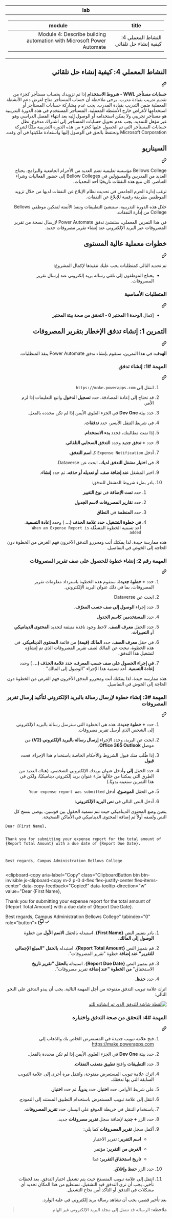 <div class="Box-sc-g0xbh4-0 eoaCFS js-snippet-clipboard-copy-unpositioned undefined" data-hpc="true"><article class="markdown-body entry-content container-lg" itemprop="text"><markdown-accessiblity-table data-catalyst=""><table>
  <thead>
  <tr>
  <th>lab</th>
  </tr>
  </thead>
  <tbody>
  <tr>
  <td><div dir="rtl"><table>
  <thead>
  <tr>
  <th>title</th>
  <th>module</th>
  </tr>
  </thead>
  <tbody>
  <tr>
  <td><div dir="rtl">النشاط المعملي 4: كيفية إنشاء حل تلقائي</div></td>
  <td><div dir="rtl">Module 4: Describe building automation with Microsoft Power Automate</div></td>
  </tr>
  </tbody>
</table>
</div></td>
  </tr>
  </tbody>
</table></markdown-accessiblity-table>

<div class="markdown-heading" dir="rtl"><h1 tabindex="-1" class="heading-element" dir="rtl">النشاط المعملي 4: كيفية إنشاء حل تلقائي</h1><a id="user-content-النشاط-المعملي-4-كيفية-إنشاء-حل-تلقائي" class="anchor" aria-label="Permalink: النشاط المعملي 4: كيفية إنشاء حل تلقائي" href="#النشاط-المعملي-4-كيفية-إنشاء-حل-تلقائي"><svg class="octicon octicon-link" viewBox="0 0 16 16" version="1.1" width="16" height="16" aria-hidden="true"><path d="m7.775 3.275 1.25-1.25a3.5 3.5 0 1 1 4.95 4.95l-2.5 2.5a3.5 3.5 0 0 1-4.95 0 .751.751 0 0 1 .018-1.042.751.751 0 0 1 1.042-.018 1.998 1.998 0 0 0 2.83 0l2.5-2.5a2.002 2.002 0 0 0-2.83-2.83l-1.25 1.25a.751.751 0 0 1-1.042-.018.751.751 0 0 1-.018-1.042Zm-4.69 9.64a1.998 1.998 0 0 0 2.83 0l1.25-1.25a.751.751 0 0 1 1.042.018.751.751 0 0 1 .018 1.042l-1.25 1.25a3.5 3.5 0 1 1-4.95-4.95l2.5-2.5a3.5 3.5 0 0 1 4.95 0 .751.751 0 0 1-.018 1.042.751.751 0 0 1-1.042.018 1.998 1.998 0 0 0-2.83 0l-2.5 2.5a1.998 1.998 0 0 0 0 2.83Z"></path></svg></a></div>
<p dir="rtl"><strong>حسابات مستأجر WWL - شروط الاستخدام</strong> إذا تم تزويدك بحساب مستأجر كجزء من تقديم تدريب بقيادة مدرب، يرجى ملاحظة أن حساب المستأجر متاح لغرض دعم الأنشطة المعملية ضمن التدريب بقيادة المدرب. يجب عدم مشاركة حسابات المستأجر أو استخدامها لأغراض خارج الأنشطة المعملية. المستأجر المستخدم في هذه الدورة التدريبية هو مستأجر تجريبي ولا يمكن استخدامه أو الوصول إليه بعد انتهاء الفصل الدراسي وهو غير مؤهل للتمديد. يجب عدم تحويل حسابات المستأجر إلى اشتراك مدفوع. تظل حسابات المستأجر التي تم الحصول عليها كجزء من هذه الدورة التدريبية ملكًا لشركة Microsoft Corporation ونحتفظ بالحق في الوصول إليها واستعادة ملكيتها في أي وقت.</p>
<div class="markdown-heading" dir="rtl"><h2 tabindex="-1" class="heading-element" dir="rtl">السيناريو</h2><a id="user-content-السيناريو" class="anchor" aria-label="Permalink: السيناريو" href="#السيناريو"><svg class="octicon octicon-link" viewBox="0 0 16 16" version="1.1" width="16" height="16" aria-hidden="true"><path d="m7.775 3.275 1.25-1.25a3.5 3.5 0 1 1 4.95 4.95l-2.5 2.5a3.5 3.5 0 0 1-4.95 0 .751.751 0 0 1 .018-1.042.751.751 0 0 1 1.042-.018 1.998 1.998 0 0 0 2.83 0l2.5-2.5a2.002 2.002 0 0 0-2.83-2.83l-1.25 1.25a.751.751 0 0 1-1.042-.018.751.751 0 0 1-.018-1.042Zm-4.69 9.64a1.998 1.998 0 0 0 2.83 0l1.25-1.25a.751.751 0 0 1 1.042.018.751.751 0 0 1 .018 1.042l-1.25 1.25a3.5 3.5 0 1 1-4.95-4.95l2.5-2.5a3.5 3.5 0 0 1 4.95 0 .751.751 0 0 1-.018 1.042.751.751 0 0 1-1.042.018 1.998 1.998 0 0 0-2.83 0l-2.5 2.5a1.998 1.998 0 0 0 0 2.83Z"></path></svg></a></div>
<p dir="rtl">Bellows College مؤسسة تعليمية تضم العديد من الأحرام الجامعية والبرامج. يحتاج العديد من المدربين والمسؤولين في Bellow Colleges إلى حضور الفعاليات وشراء العناصر. كان تتبع هذه النفقات تاريخيًا أحد التحديات.</p>
<p dir="rtl">ترغب إدارة الحرم الجامعي في تحديث نظام الإبلاغ عن النفقات لديها من خلال تزويد الموظفين بطريقة رقمية للإبلاغ عن النفقات.</p>
<p dir="rtl">خلال هذه الدورة التدريبية، سننشئ التطبيقات وننفذ الأتمتة لتمكين موظفي Bellows College من إدارة النفقات.</p>
<p dir="rtl">في هذا التمرين المعملي، ستنشئ تدفق Power Automate لإرسال نسخة من تقرير المصروفات عبر البريد الإلكتروني عند إنشاء تقرير مصروفات جديد.</p>
<div class="markdown-heading" dir="rtl"><h2 tabindex="-1" class="heading-element" dir="rtl">خطوات معملية عالية المستوى</h2><a id="user-content-خطوات-معملية-عالية-المستوى" class="anchor" aria-label="Permalink: خطوات معملية عالية المستوى" href="#خطوات-معملية-عالية-المستوى"><svg class="octicon octicon-link" viewBox="0 0 16 16" version="1.1" width="16" height="16" aria-hidden="true"><path d="m7.775 3.275 1.25-1.25a3.5 3.5 0 1 1 4.95 4.95l-2.5 2.5a3.5 3.5 0 0 1-4.95 0 .751.751 0 0 1 .018-1.042.751.751 0 0 1 1.042-.018 1.998 1.998 0 0 0 2.83 0l2.5-2.5a2.002 2.002 0 0 0-2.83-2.83l-1.25 1.25a.751.751 0 0 1-1.042-.018.751.751 0 0 1-.018-1.042Zm-4.69 9.64a1.998 1.998 0 0 0 2.83 0l1.25-1.25a.751.751 0 0 1 1.042.018.751.751 0 0 1 .018 1.042l-1.25 1.25a3.5 3.5 0 1 1-4.95-4.95l2.5-2.5a3.5 3.5 0 0 1 4.95 0 .751.751 0 0 1-.018 1.042.751.751 0 0 1-1.042.018 1.998 1.998 0 0 0-2.83 0l-2.5 2.5a1.998 1.998 0 0 0 0 2.83Z"></path></svg></a></div>
<p dir="rtl">تم تحديد التالي كمتطلبات يجب عليك تنفيذها لإكمال المشروع:</p>
<ul dir="rtl">
<li>يحتاج الموظفون إلى تلقي رسالة بريد إلكتروني عند إرسال تقرير المصروفات.</li>
</ul>
<div class="markdown-heading" dir="rtl"><h3 tabindex="-1" class="heading-element" dir="rtl">المتطلبات الأساسية</h3><a id="user-content-المتطلبات-الأساسية" class="anchor" aria-label="Permalink: المتطلبات الأساسية" href="#المتطلبات-الأساسية"><svg class="octicon octicon-link" viewBox="0 0 16 16" version="1.1" width="16" height="16" aria-hidden="true"><path d="m7.775 3.275 1.25-1.25a3.5 3.5 0 1 1 4.95 4.95l-2.5 2.5a3.5 3.5 0 0 1-4.95 0 .751.751 0 0 1 .018-1.042.751.751 0 0 1 1.042-.018 1.998 1.998 0 0 0 2.83 0l2.5-2.5a2.002 2.002 0 0 0-2.83-2.83l-1.25 1.25a.751.751 0 0 1-1.042-.018.751.751 0 0 1-.018-1.042Zm-4.69 9.64a1.998 1.998 0 0 0 2.83 0l1.25-1.25a.751.751 0 0 1 1.042.018.751.751 0 0 1 .018 1.042l-1.25 1.25a3.5 3.5 0 1 1-4.95-4.95l2.5-2.5a3.5 3.5 0 0 1 4.95 0 .751.751 0 0 1-.018 1.042.751.751 0 0 1-1.042.018 1.998 1.998 0 0 0-2.83 0l-2.5 2.5a1.998 1.998 0 0 0 0 2.83Z"></path></svg></a></div>
<ul dir="rtl">
<li>إكمال <strong>الوحدة 1 المختبر 0 - التحقق من صحة بيئة المختبر</strong></li>
</ul>
<div class="markdown-heading" dir="rtl"><h2 tabindex="-1" class="heading-element" dir="rtl">التمرين 1: إنشاء تدفق الإخطار بتقرير المصروفات</h2><a id="user-content-التمرين-1-إنشاء-تدفق-الإخطار-بتقرير-المصروفات" class="anchor" aria-label="Permalink: التمرين 1: إنشاء تدفق الإخطار بتقرير المصروفات" href="#التمرين-1-إنشاء-تدفق-الإخطار-بتقرير-المصروفات"><svg class="octicon octicon-link" viewBox="0 0 16 16" version="1.1" width="16" height="16" aria-hidden="true"><path d="m7.775 3.275 1.25-1.25a3.5 3.5 0 1 1 4.95 4.95l-2.5 2.5a3.5 3.5 0 0 1-4.95 0 .751.751 0 0 1 .018-1.042.751.751 0 0 1 1.042-.018 1.998 1.998 0 0 0 2.83 0l2.5-2.5a2.002 2.002 0 0 0-2.83-2.83l-1.25 1.25a.751.751 0 0 1-1.042-.018.751.751 0 0 1-.018-1.042Zm-4.69 9.64a1.998 1.998 0 0 0 2.83 0l1.25-1.25a.751.751 0 0 1 1.042.018.751.751 0 0 1 .018 1.042l-1.25 1.25a3.5 3.5 0 1 1-4.95-4.95l2.5-2.5a3.5 3.5 0 0 1 4.95 0 .751.751 0 0 1-.018 1.042.751.751 0 0 1-1.042.018 1.998 1.998 0 0 0-2.83 0l-2.5 2.5a1.998 1.998 0 0 0 0 2.83Z"></path></svg></a></div>
<p dir="rtl"><strong>الهدف:</strong> في هذا التمرين، ستقوم بإنشاء تدفق Power Automate ينفذ المتطلبات.</p>
<div class="markdown-heading" dir="rtl"><h3 tabindex="-1" class="heading-element" dir="rtl">المهمة #1: إنشاء تدفق</h3><a id="user-content-المهمة-1-إنشاء-تدفق" class="anchor" aria-label="Permalink: المهمة #1: إنشاء تدفق" href="#المهمة-1-إنشاء-تدفق"><svg class="octicon octicon-link" viewBox="0 0 16 16" version="1.1" width="16" height="16" aria-hidden="true"><path d="m7.775 3.275 1.25-1.25a3.5 3.5 0 1 1 4.95 4.95l-2.5 2.5a3.5 3.5 0 0 1-4.95 0 .751.751 0 0 1 .018-1.042.751.751 0 0 1 1.042-.018 1.998 1.998 0 0 0 2.83 0l2.5-2.5a2.002 2.002 0 0 0-2.83-2.83l-1.25 1.25a.751.751 0 0 1-1.042-.018.751.751 0 0 1-.018-1.042Zm-4.69 9.64a1.998 1.998 0 0 0 2.83 0l1.25-1.25a.751.751 0 0 1 1.042.018.751.751 0 0 1 .018 1.042l-1.25 1.25a3.5 3.5 0 1 1-4.95-4.95l2.5-2.5a3.5 3.5 0 0 1 4.95 0 .751.751 0 0 1-.018 1.042.751.751 0 0 1-1.042.018 1.998 1.998 0 0 0-2.83 0l-2.5 2.5a1.998 1.998 0 0 0 0 2.83Z"></path></svg></a></div>
<ol dir="rtl">
<li>
<p dir="rtl">انتقل إلى <code>https://make.powerapps.com</code></p>
</li>
<li>
<p dir="rtl">قد تحتاج إلى إعادة المصادقة، حدد <strong>تسجيل الدخول</strong> واتبع التعليمات إذا لزم الأمر.</p>
</li>
<li>
<p dir="rtl">حدد بيئة <strong>Dev One</strong> في الجزء العلوي الأيمن إذا لم تكن محددة بالفعل.</p>
</li>
<li>
<p dir="rtl">في شريط التنقل الأيسر، حدد <strong>تدفقات</strong>.</p>
</li>
<li>
<p dir="rtl">إذا تمت مطالبتك، فحدد <strong>بدء الاستخدام</strong>.</p>
</li>
<li>
<p dir="rtl">حدد <strong>+ تدفق جديد</strong> وحدد <strong>التدفق السحابي التلقائي</strong>.</p>
</li>
<li>
<p dir="rtl">أدخل <code>Expense Notification</code> كـ <strong>اسم التدفق</strong>.</p>
</li>
<li>
<p dir="rtl">في <strong>اختيار مشغل التدفق لديك</strong>، ابحث عن Dataverse.</p>
</li>
<li>
<p dir="rtl">اختر المشغل <strong>عند إضافة صف، أو تعديله أو حذفه</strong>، ثم حدد <strong>إنشاء</strong>.</p>
</li>
<li>
<p dir="rtl">بادر بملء شروط المشغل للتدفق:</p>
<ol dir="rtl">
<li>
<p dir="rtl">حدد <strong>تمت الإضافة</strong> في <strong>نوع التغيير</strong></p>
</li>
<li>
<p dir="rtl">حدد <strong>تقارير المصروفات</strong> <strong>لاسم الجدول</strong></p>
</li>
<li>
<p dir="rtl">حدد <strong>المنظمة</strong> في <strong>النطاق</strong></p>
</li>
<li>
<p dir="rtl"><strong>في خطوة التشغيل، حدد علامة الحذف (...</strong> ) وحدد <strong>إعادة التسمية</strong>. أعد تسمية الخطوة المشغِّلة <code>When an Expense Report is added</code></p>
</li>
</ol>
</li>
</ol>
<p dir="rtl">هذه ممارسة جيدة، لذا يمكنك أنت ومحررو التدفق الآخرون فهم الغرض من الخطوة دون الحاجة إلى الخوض في التفاصيل.</p>
<div class="markdown-heading" dir="rtl"><h3 tabindex="-1" class="heading-element" dir="rtl">المهمة رقم 2: إنشاء خطوة للحصول على صف تقرير المصروفات</h3><a id="user-content-المهمة-رقم-2-إنشاء-خطوة-للحصول-على-صف-تقرير-المصروفات" class="anchor" aria-label="Permalink: المهمة رقم 2: إنشاء خطوة للحصول على صف تقرير المصروفات" href="#المهمة-رقم-2-إنشاء-خطوة-للحصول-على-صف-تقرير-المصروفات"><svg class="octicon octicon-link" viewBox="0 0 16 16" version="1.1" width="16" height="16" aria-hidden="true"><path d="m7.775 3.275 1.25-1.25a3.5 3.5 0 1 1 4.95 4.95l-2.5 2.5a3.5 3.5 0 0 1-4.95 0 .751.751 0 0 1 .018-1.042.751.751 0 0 1 1.042-.018 1.998 1.998 0 0 0 2.83 0l2.5-2.5a2.002 2.002 0 0 0-2.83-2.83l-1.25 1.25a.751.751 0 0 1-1.042-.018.751.751 0 0 1-.018-1.042Zm-4.69 9.64a1.998 1.998 0 0 0 2.83 0l1.25-1.25a.751.751 0 0 1 1.042.018.751.751 0 0 1 .018 1.042l-1.25 1.25a3.5 3.5 0 1 1-4.95-4.95l2.5-2.5a3.5 3.5 0 0 1 4.95 0 .751.751 0 0 1-.018 1.042.751.751 0 0 1-1.042.018 1.998 1.998 0 0 0-2.83 0l-2.5 2.5a1.998 1.998 0 0 0 0 2.83Z"></path></svg></a></div>
<ol dir="rtl">
<li>
<p dir="rtl">حدد <strong>+ خطوة جديدة</strong>. ستقوم هذه الخطوة باسترداد معلومات تقرير المصروفات، بما في ذلك عنوان البريد الإلكتروني.</p>
</li>
<li>
<p dir="rtl">ابحث عن Dataverse</p>
</li>
<li>
<p dir="rtl">حدد إجراء <strong>الوصول إلى صف حسب المعرّف</strong>.</p>
</li>
<li>
<p dir="rtl">حدد <strong>المستخدمين</strong> <strong>كاسم الجدول</strong></p>
</li>
<li>
<p dir="rtl">حدد الحقل <strong>معرف الصف</strong>. لاحظ وجود نافذة منبثقة لتحديد <strong>المحتوى الديناميكي</strong> أو <strong>التعبيرات</strong>.</p>
</li>
<li>
<p dir="rtl">في حقل <strong>معرف الصف</strong>، حدد <strong>المالك (قيمة)</strong> من قائمة <strong>المحتوى الديناميكي</strong>. في هذه الخطوة، تبحث عن المالك لصف تقرير المصروفات الذي تم إنشاؤه لتشغيل هذا التدفق.</p>
</li>
<li>
<p dir="rtl"><strong>في إجراء الحصول على صف حسب المعرف، حدد علامة الحذف (...</strong> ) وحدد <strong>إعادة التسمية</strong>. أعد تسمية هذا الإجراء "الوصول إلى المالك"</p>
</li>
</ol>
<p dir="rtl">هذه ممارسة جيدة، لذا يمكنك أنت ومحررو التدفق الآخرون فهم الغرض من الخطوة دون الحاجة إلى الخوض في التفاصيل.</p>
<div class="markdown-heading" dir="rtl"><h3 tabindex="-1" class="heading-element" dir="rtl">المهمة #3: إنشاء خطوة لإرسال رسالة بالبريد الإلكتروني لتأكيد إرسال تقرير المصروفات</h3><a id="user-content-المهمة-3-إنشاء-خطوة-لإرسال-رسالة-بالبريد-الإلكتروني-لتأكيد-إرسال-تقرير-المصروفات" class="anchor" aria-label="Permalink: المهمة #3: إنشاء خطوة لإرسال رسالة بالبريد الإلكتروني لتأكيد إرسال تقرير المصروفات" href="#المهمة-3-إنشاء-خطوة-لإرسال-رسالة-بالبريد-الإلكتروني-لتأكيد-إرسال-تقرير-المصروفات"><svg class="octicon octicon-link" viewBox="0 0 16 16" version="1.1" width="16" height="16" aria-hidden="true"><path d="m7.775 3.275 1.25-1.25a3.5 3.5 0 1 1 4.95 4.95l-2.5 2.5a3.5 3.5 0 0 1-4.95 0 .751.751 0 0 1 .018-1.042.751.751 0 0 1 1.042-.018 1.998 1.998 0 0 0 2.83 0l2.5-2.5a2.002 2.002 0 0 0-2.83-2.83l-1.25 1.25a.751.751 0 0 1-1.042-.018.751.751 0 0 1-.018-1.042Zm-4.69 9.64a1.998 1.998 0 0 0 2.83 0l1.25-1.25a.751.751 0 0 1 1.042.018.751.751 0 0 1 .018 1.042l-1.25 1.25a3.5 3.5 0 1 1-4.95-4.95l2.5-2.5a3.5 3.5 0 0 1 4.95 0 .751.751 0 0 1-.018 1.042.751.751 0 0 1-1.042.018 1.998 1.998 0 0 0-2.83 0l-2.5 2.5a1.998 1.998 0 0 0 0 2.83Z"></path></svg></a></div>
<ol dir="rtl">
<li>
<p dir="rtl">حدد <strong>+ خطوة جديدة</strong>. هذه هي الخطوة التي سترسل رسالة بالبريد الإلكتروني إلى الشخص الذي أرسل تقرير مصروفات.</p>
</li>
<li>
<p dir="rtl">ابحث عن البريد، وحدد الإجراء <strong>إرسال رسالة بالبريد الإلكتروني (V2)</strong> من موصل <strong>Office 365 Outlook</strong>.</p>
</li>
<li>
<p dir="rtl">إذا طُلب منك قبول الشروط والأحكام الخاصة باستخدام هذا الإجراء، فحدد <strong>قبول</strong>.</p>
</li>
<li>
<p dir="rtl">حدد الحقل <strong>إلى</strong> وأدخل عنوان بريدك الإلكتروني الشخصي. (هناك العديد من الطرق التي يمكننا من خلالها ملء عنوان بريد إلكتروني ديناميكيًا، ولكن في هذا التمرين سنعينه يدويًا.)</p>
</li>
<li>
<p dir="rtl">في الحقل <strong>الموضوع</strong>، أدخل <code>Your expense report was submitted</code></p>
</li>
<li>
<p dir="rtl">أدخل النص التالي في <strong>نص البريد الإلكتروني</strong>:</p>
</li>
</ol>
<p dir="rtl">يتعين وضع المحتوى الديناميكي حيث تتم تسمية الحقول بين قوسين. يوصى بنسخ كل النص ولصقه أولاً ثم إضافة المحتوى الديناميكي في الأماكن الصحيحة.</p>
<div class="snippet-clipboard-content notranslate position-relative overflow-auto"><pre class="notranslate"><code>Dear {First Name},

Thank you for submitting your expense report for the total amount of {Report Total Amount} with a due date of {Report Due Date}.

 
Best regards,
Campus Administration
Bellows College
</code></pre><div class="zeroclipboard-container">
    <clipboard-copy aria-label="Copy" class="ClipboardButton btn btn-invisible js-clipboard-copy m-2 p-0 d-flex flex-justify-center flex-items-center" data-copy-feedback="Copied!" data-tooltip-direction="w" value="Dear {First Name},

Thank you for submitting your expense report for the total amount of {Report Total Amount} with a due date of {Report Due Date}.

 
Best regards,
Campus Administration
Bellows College" tabindex="0" role="button">
      <svg aria-hidden="true" height="16" viewBox="0 0 16 16" version="1.1" width="16" data-view-component="true" class="octicon octicon-copy js-clipboard-copy-icon">
    <path d="M0 6.75C0 5.784.784 5 1.75 5h1.5a.75.75 0 0 1 0 1.5h-1.5a.25.25 0 0 0-.25.25v7.5c0 .138.112.25.25.25h7.5a.25.25 0 0 0 .25-.25v-1.5a.75.75 0 0 1 1.5 0v1.5A1.75 1.75 0 0 1 9.25 16h-7.5A1.75 1.75 0 0 1 0 14.25Z"></path><path d="M5 1.75C5 .784 5.784 0 6.75 0h7.5C15.216 0 16 .784 16 1.75v7.5A1.75 1.75 0 0 1 14.25 11h-7.5A1.75 1.75 0 0 1 5 9.25Zm1.75-.25a.25.25 0 0 0-.25.25v7.5c0 .138.112.25.25.25h7.5a.25.25 0 0 0 .25-.25v-7.5a.25.25 0 0 0-.25-.25Z"></path>
</svg>
      <svg aria-hidden="true" height="16" viewBox="0 0 16 16" version="1.1" width="16" data-view-component="true" class="octicon octicon-check js-clipboard-check-icon color-fg-success d-none">
    <path d="M13.78 4.22a.75.75 0 0 1 0 1.06l-7.25 7.25a.75.75 0 0 1-1.06 0L2.22 9.28a.751.751 0 0 1 .018-1.042.751.751 0 0 1 1.042-.018L6 10.94l6.72-6.72a.75.75 0 0 1 1.06 0Z"></path>
</svg>
    </clipboard-copy>
  </div></div>
<ol dir="rtl">
<li>
<p dir="rtl">بادر بتمييز النص <strong>{First Name}</strong>. استبدله بالحقل <strong>الاسم الأول</strong> من خطوة <strong>الوصول إلى المالك</strong>.</p>
</li>
<li>
<p dir="rtl">قم بتمييز النص <strong>{Report Total Amount}</strong>. استبدله <strong>بالحقل "المبلغ الإجمالي للتقرير" عند إضافة</strong> خطوة "تقرير المصروفات".</p>
</li>
<li>
<p dir="rtl">قم بتمييز النص <strong>{Report Due Date}</strong>. استبدله <strong>بالحقل "تقرير تاريخ</strong> الاستحقاق" <strong>من الخطوة "عند إضافة</strong> تقرير مصروفات".</p>
</li>
<li>
<p dir="rtl">حدد <strong>حفظ</strong>.</p>
</li>
</ol>
<p dir="rtl">اترك علامة تبويب التدفق مفتوحة من أجل المهمة التالية. يجب أن يبدو التدفق على النحو التالي:</p>
<p dir="rtl"><a target="_blank" rel="noopener noreferrer" href="https://github.com/MicrosoftLearning/PL-900-Microsoft-Power-Platform-Fundamentals.ar-sa/blob/main/Instructions/Labs/media/lab-4-create-an-automated-solution-01.png"><img src="https://github.com/MicrosoftLearning/PL-900-Microsoft-Power-Platform-Fundamentals.ar-sa/blob/main/Instructions/Labs/media/lab-4-create-an-automated-solution-01.png" alt="لقطة شاشة للتدفق الذي تم إنشاؤه للتو" style="max-width: 100%;"></a></p>
<div class="markdown-heading" dir="rtl"><h3 tabindex="-1" class="heading-element" dir="rtl">المهمة #4: التحقق من صحة التدفق واختباره</h3><a id="user-content-المهمة-4-التحقق-من-صحة-التدفق-واختباره" class="anchor" aria-label="Permalink: المهمة #4: التحقق من صحة التدفق واختباره" href="#المهمة-4-التحقق-من-صحة-التدفق-واختباره"><svg class="octicon octicon-link" viewBox="0 0 16 16" version="1.1" width="16" height="16" aria-hidden="true"><path d="m7.775 3.275 1.25-1.25a3.5 3.5 0 1 1 4.95 4.95l-2.5 2.5a3.5 3.5 0 0 1-4.95 0 .751.751 0 0 1 .018-1.042.751.751 0 0 1 1.042-.018 1.998 1.998 0 0 0 2.83 0l2.5-2.5a2.002 2.002 0 0 0-2.83-2.83l-1.25 1.25a.751.751 0 0 1-1.042-.018.751.751 0 0 1-.018-1.042Zm-4.69 9.64a1.998 1.998 0 0 0 2.83 0l1.25-1.25a.751.751 0 0 1 1.042.018.751.751 0 0 1 .018 1.042l-1.25 1.25a3.5 3.5 0 1 1-4.95-4.95l2.5-2.5a3.5 3.5 0 0 1 4.95 0 .751.751 0 0 1-.018 1.042.751.751 0 0 1-1.042.018 1.998 1.998 0 0 0-2.83 0l-2.5 2.5a1.998 1.998 0 0 0 0 2.83Z"></path></svg></a></div>
<ol dir="rtl">
<li>
<p dir="rtl">فتح علامة تبويب جديدة في المستعرض الخاص بك والذهاب إلى <a href="https://make.powerapps.com" rel="nofollow">https://make.powerapps.com</a></p>
</li>
<li>
<p dir="rtl">حدد بيئة <strong>Dev One</strong> في الجزء العلوي الأيمن إذا لم تكن محددة بالفعل.</p>
</li>
<li>
<p dir="rtl">حدد <strong>التطبيقات</strong> وافتح <strong>تطبيق متعقب النفقات</strong>.</p>
</li>
<li>
<p dir="rtl">اترك علامة تبويب المستعرض مفتوحة، وانتقل مرة أخرى إلى علامة التبويب السابقة التي بها تدفقك.</p>
</li>
<li>
<p dir="rtl">على شريط الأوامر، حدد <strong>اختبار</strong>. حدد <strong>يدوياً</strong>، ثم حدد <strong>اختبار</strong>.</p>
</li>
<li>
<p dir="rtl">انتقل إلى علامة تبويب المستعرض باستخدام التطبيق المستند إلى النموذج.</p>
</li>
<li>
<p dir="rtl">باستخدام التنقل في خريطة الموقع على اليسار، حدد <strong>تقرير المصروفات</strong>.</p>
</li>
<li>
<p dir="rtl">حدد الزر <strong>+ جديد</strong> لإضافة سجل <strong>تقرير مصروفات</strong> جديد.</p>
</li>
<li>
<p dir="rtl">أكمل سجل <strong>تقرير المصروفات</strong> كما يلي:</p>
<ul dir="rtl">
<li>
<p dir="rtl"><strong>اسم التقرير:</strong> تقرير الاختبار</p>
</li>
<li>
<p dir="rtl"><strong>الغرض من التقرير:</strong> مؤتمر</p>
</li>
<li>
<p dir="rtl"><strong>تاريخ استحقاق التقرير:</strong> غدا</p>
</li>
</ul>
</li>
<li>
<p dir="rtl">حدد الزر <strong>حفظ وإغلاق</strong>.</p>
</li>
<li>
<p dir="rtl">انتقل إلى علامة تبويب المتصفح حيث يتم تشغيل اختبار التدفق. بعد لحظات تأخير، يجب أن ترى التدفق قيد التشغيل. تستطيع من هذا المكان تحديد أي مشكلات في التدفق أو التأكد أمن نجاح التشغيل.</p>
</li>
</ol>
<p dir="rtl">بعد تأخير قصير، يجب أن تشاهد رسالة بريد إلكتروني في علبة الوارد.</p>
<blockquote>
<p dir="rtl"><strong>ملاحظة:</strong> الرسالة قد تنتقل إلى مجلد البريد الإلكتروني غير الهام.</p>
</blockquote>
</article></div>
